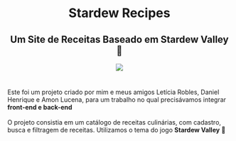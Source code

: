 <h1 align="center">Stardew Recipes</h1>
<h2 align="center">Um Site de Receitas Baseado em Stardew Valley 🐓 </h2>
<p align="center">
<img src="http://img.shields.io/static/v1?label=STATUS&message=FINALIZADO&color=191970&style=for-the-badge"/>
</p>
<h1></h1>
Este foi um projeto criado por mim e meus amigos Letícia Robles, Daniel Henrique e Amon Lucena, para um trabalho no qual precisávamos integrar <strong>front-end e back-end</strong>
<br><br>
O projeto consistia em um catálogo de receitas culinárias, com cadastro, busca e filtragem de receitas. Utilizamos o tema do jogo <strong>Stardew Valley</strong> 🌽 
